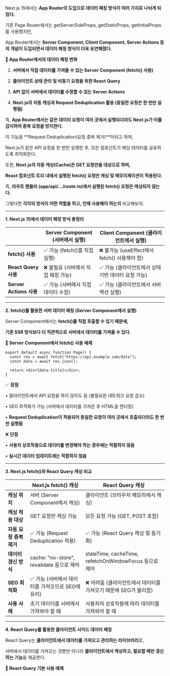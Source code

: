 Next.js 15에서는 **App Router의 도입으로 데이터 패칭 방식이 여러 가지로 나뉘게 되었다.**

기존 Page Router에서는 getServerSideProps, getStaticProps, getInitialProps를 사용했지만,

App Router에서는 **Server Component, Client Component, Server Actions 등의 개념이 도입되면서 데이터 패칭 방식이 더욱 유연해졌다.**

  

**📌 App Router에서의 데이터 패칭 변화**

1. **서버에서 직접 데이터를 가져올 수 있는 Server Component (fetch() 사용)**

2. **클라이언트 상태 관리 및 비동기 요청을 위한 React Query**

3. **API 없이 서버에서 데이터를 수정할 수 있는 Server Actions**

4. **Next.js의 자동 캐싱과 Request Deduplication 활용 (동일한 요청은 한 번만 실행됨)**

  

즉, **App Router에서는 같은 데이터 요청이 여러 곳에서 실행되더라도 Next.js가 이를 감지하여 중복 요청을 방지한다.**

이 기능을 **Request Deduplication(요청 중복 제거)**이라고 하며,

Next.js가 같은 API 요청을 한 번만 실행한 후, 모든 컴포넌트가 해당 데이터를 공유하도록 최적화한다.

  

또한, **Next.js의 자동 캐싱(Cache)은 GET 요청만을 대상으로 하며,**

**React 컴포넌트 트리 내에서 실행된 fetch() 요청만 캐싱 및 메모이제이션이 적용된다.**

즉, **라우트 핸들러 (app/api/.../route.ts)에서 실행된 fetch() 요청은 캐싱되지 않는다.**

  

그렇다면 **각각의 방식이 어떤 역할을 하고, 언제 사용해야 하는지** 비교해보자.

---

**1. Next.js 15에서 데이터 패칭 방식 총정리**

| |**Server Component (서버에서 실행)**|**Client Component (클라이언트에서 실행)**|
|---|---|---|
|**fetch() 사용**|✅ 가능 (fetch()를 직접 실행)|❌ 불가능 (useEffect에서 fetch() 사용해야 함)|
|**React Query 사용**|❌ 불필요 (서버에서 직접 패칭 가능)|✅ 가능 (클라이언트에서 상태 기반 데이터 요청 가능)|
|**Server Actions 사용**|✅ 가능 (서버에서 직접 데이터 수정)|✅ 가능 (클라이언트에서 서버 액션 실행)|
  
---

**2. fetch()를 활용한 서버 데이터 패칭 (Server Component에서 실행)**

  

Server Component에서는 **fetch()를 직접 호출할 수 있기 때문에,**

**기존 SSR 방식보다 더 직관적으로 서버에서 데이터를 가져올 수 있다.**

  

**📌 Server Component에서 fetch() 사용 예제**
```
export default async function Page() {
  const res = await fetch("https://api.example.com/data");
  const data = await res.json();

  return <div>{data.title}</div>;
}
```
✅ **장점**

• 클라이언트에서 API 요청을 하지 않아도 됨 (불필요한 네트워크 요청 감소)

• SEO 최적화가 가능 (서버에서 데이터를 가져온 후 HTML을 렌더링)

• **Request Deduplication이 적용되어 동일한 요청이 여러 곳에서 호출되더라도 한 번만 실행됨**

  

❌ **단점**

• **사용자 상호작용으로 데이터를 변경해야 하는 경우에는 적절하지 않음**

• **실시간 데이터 업데이트에는 적합하지 않음**

---

**3. Next.js fetch()와 React Query 캐싱 비교**

| |**Next.js fetch() 캐싱**|**React Query 캐싱**|
|---|---|---|
|**캐싱 위치**|서버 (Server Component에서 캐싱)|클라이언트 (브라우저 메모리에서 캐싱)|
|**캐싱 적용 대상**|GET 요청만 캐싱 가능|모든 요청 가능 (GET, POST 포함)|
|**자동 요청 중복 제거**|✅ 가능 (Request Deduplication 적용)|✅ 가능 (React Query 캐싱 및 동기화)|
|**데이터 갱신 방식**|cache: "no-store", revalidate 등으로 제어|staleTime, cacheTime, refetchOnWindowFocus 등으로 제어|
|**SEO 최적화**|✅ 가능 (서버에서 데이터를 가져오므로 SEO에 유리)|❌ 어려움 (클라이언트에서 데이터를 가져오기 때문에 SEO가 불리함)|
|**사용 사례**|초기 데이터를 서버에서 가져와야 할 때|사용자의 상호작용에 따라 데이터를 가져와야 할 때|
  

---

**4. React Query를 활용한 클라이언트 사이드 데이터 패칭**

  

React Query는 **클라이언트에서 데이터를 가져오고 관리하는 라이브러리**로,

서버에서 데이터를 가져오는 것뿐만 아니라 **클라이언트에서 캐싱하고, 필요할 때만 갱신하는 기능**을 제공한다.

  

**📌 React Query 기본 사용 예제**
